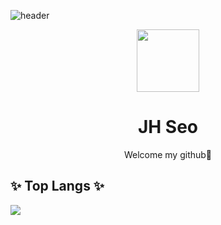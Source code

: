 ![header](https://capsule-render.vercel.app/api?type=wave&color=3498db&height=170&section=header&text=&fontColor=2c3e50&fontAlignX=50&fontAlignY=50&fontSize=100)

<p align="center">
  <img width="100px" align="center" src="https://avatars1.githubusercontent.com/u/61136724?s=460&u=f293fda3a997d623682be43c42575fa10d639182&v=4" />
</p>
<h1 align="center">JH Seo</h1>
<p align="center">
  Welcome my github🤟
</p>
<h2>✨ Top Langs ✨</h2>
<p>
  <a href="https://github.com/anuraghazra/github-readme-stats">
    <img align="center" src="https://github-readme-stats.vercel.app/api/top-langs/?username=JHSeo-git" />
  </a>
</p>
